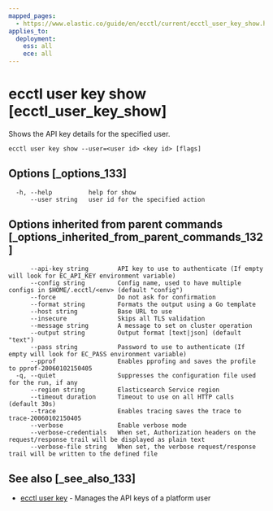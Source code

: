 ```yaml
---
mapped_pages:
  - https://www.elastic.co/guide/en/ecctl/current/ecctl_user_key_show.html
applies_to:
  deployment:
    ess: all
    ece: all
---
```


# ecctl user key show [ecctl_user_key_show]

Shows the API key details for the specified user.

```
ecctl user key show --user=<user id> <key id> [flags]
```


## Options [_options_133]

```
  -h, --help          help for show
      --user string   user id for the specified action
```


## Options inherited from parent commands [_options_inherited_from_parent_commands_132]

```
      --api-key string        API key to use to authenticate (If empty will look for EC_API_KEY environment variable)
      --config string         Config name, used to have multiple configs in $HOME/.ecctl/<env> (default "config")
      --force                 Do not ask for confirmation
      --format string         Formats the output using a Go template
      --host string           Base URL to use
      --insecure              Skips all TLS validation
      --message string        A message to set on cluster operation
      --output string         Output format [text|json] (default "text")
      --pass string           Password to use to authenticate (If empty will look for EC_PASS environment variable)
      --pprof                 Enables pprofing and saves the profile to pprof-20060102150405
  -q, --quiet                 Suppresses the configuration file used for the run, if any
      --region string         Elasticsearch Service region
      --timeout duration      Timeout to use on all HTTP calls (default 30s)
      --trace                 Enables tracing saves the trace to trace-20060102150405
      --verbose               Enable verbose mode
      --verbose-credentials   When set, Authorization headers on the request/response trail will be displayed as plain text
      --verbose-file string   When set, the verbose request/response trail will be written to the defined file
```


## See also [_see_also_133]

* [ecctl user key](/reference/ecctl_user_key.md) - Manages the API keys of a platform user

